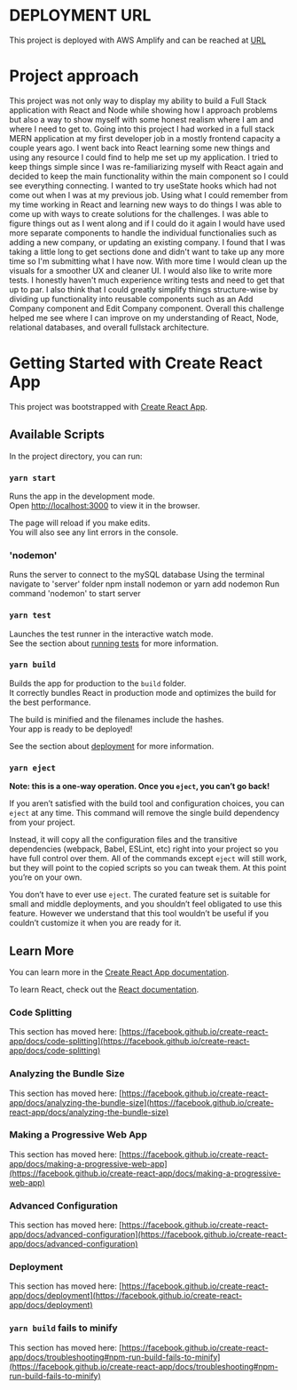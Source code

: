 # DEPLOYMENT URL

This project is deployed with AWS Amplify and can be reached at [URL](https://kellerproject.d1le9v6n9t7cl5.amplifyapp.com/)

# Project approach

This project was not only way to display my ability to build a Full Stack application with React and Node while showing how I approach problems but also a way to show myself with some honest realism where I am and where I need to get to. Going into this project I had worked in a full stack MERN application at my first developer job in a mostly frontend capacity a couple years ago. I went back into React learning some new things and using any resource I could find to help me set up my application. I tried to keep things simple since I was re-familiarizing myself with React again and decided to keep the main functionality within the main component so I could see everything connecting. I wanted to try useState hooks which had not come out when I was at my previous job. Using what I could remember from my time working in React and learning new ways to do things I was able to come up with ways to create solutions for the challenges. I was able to figure things out as I went along and if I could do it again I would have used more separate components to handle the individual functionalies such as adding a new company, or updating an existing company. I found that I was taking a little long to get sections done and didn't want to take up any more time so I'm submitting what I have now. With more time I would clean up the visuals for a smoother UX and cleaner UI. I would also like to write more tests. I honestly haven't much experience writing tests and need to get that up to par. I also think that I could greatly simplify things structure-wise by dividing up functionality into reusable components such as an Add Company component and Edit Company component. Overall this challenge helped me see where I can improve on my understanding of React, Node, relational databases, and overall fullstack architecture.

# Getting Started with Create React App

This project was bootstrapped with [Create React App](https://github.com/facebook/create-react-app).

## Available Scripts

In the project directory, you can run:

### `yarn start`

Runs the app in the development mode.\
Open [http://localhost:3000](http://localhost:3000) to view it in the browser.

The page will reload if you make edits.\
You will also see any lint errors in the console.

### 'nodemon'

Runs the server to connect to the mySQL database
Using the terminal navigate to 'server' folder
npm install nodemon or yarn add nodemon
Run command 'nodemon' to start server

### `yarn test`

Launches the test runner in the interactive watch mode.\
See the section about [running tests](https://facebook.github.io/create-react-app/docs/running-tests) for more information.

### `yarn build`

Builds the app for production to the `build` folder.\
It correctly bundles React in production mode and optimizes the build for the best performance.

The build is minified and the filenames include the hashes.\
Your app is ready to be deployed!

See the section about [deployment](https://facebook.github.io/create-react-app/docs/deployment) for more information.

### `yarn eject`

**Note: this is a one-way operation. Once you `eject`, you can’t go back!**

If you aren’t satisfied with the build tool and configuration choices, you can `eject` at any time. This command will remove the single build dependency from your project.

Instead, it will copy all the configuration files and the transitive dependencies (webpack, Babel, ESLint, etc) right into your project so you have full control over them. All of the commands except `eject` will still work, but they will point to the copied scripts so you can tweak them. At this point you’re on your own.

You don’t have to ever use `eject`. The curated feature set is suitable for small and middle deployments, and you shouldn’t feel obligated to use this feature. However we understand that this tool wouldn’t be useful if you couldn’t customize it when you are ready for it.

## Learn More

You can learn more in the [Create React App documentation](https://facebook.github.io/create-react-app/docs/getting-started).

To learn React, check out the [React documentation](https://reactjs.org/).

### Code Splitting

This section has moved here: [https://facebook.github.io/create-react-app/docs/code-splitting](https://facebook.github.io/create-react-app/docs/code-splitting)

### Analyzing the Bundle Size

This section has moved here: [https://facebook.github.io/create-react-app/docs/analyzing-the-bundle-size](https://facebook.github.io/create-react-app/docs/analyzing-the-bundle-size)

### Making a Progressive Web App

This section has moved here: [https://facebook.github.io/create-react-app/docs/making-a-progressive-web-app](https://facebook.github.io/create-react-app/docs/making-a-progressive-web-app)

### Advanced Configuration

This section has moved here: [https://facebook.github.io/create-react-app/docs/advanced-configuration](https://facebook.github.io/create-react-app/docs/advanced-configuration)

### Deployment

This section has moved here: [https://facebook.github.io/create-react-app/docs/deployment](https://facebook.github.io/create-react-app/docs/deployment)

### `yarn build` fails to minify

This section has moved here: [https://facebook.github.io/create-react-app/docs/troubleshooting#npm-run-build-fails-to-minify](https://facebook.github.io/create-react-app/docs/troubleshooting#npm-run-build-fails-to-minify)

